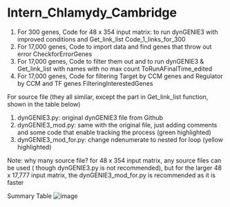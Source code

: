 # Intern_Chlamydy_Cambridge

1. For 300 genes, Code for 48 x 354 input matrix: to run dynGENIE3 with improved conditions and Get_link_list Code_1_links_for_300
2. For 17,000 genes, Code to import data and find genes that throw out error CheckforErrorGenes
3. For 17,000 genes, Code to filter them out and to run dynGENIE3 & Get_link_list with names with no max count ToRunAFinalTime_edited
4. For 17,000 genes, Code for filtering Target by CCM genes and Regulator by CCM and TF genes FilteringInterestedGenes

For source file (they all similar, except the part in Get_link_list function, shown in the table below)
1. dynGENIE3.py: original dynGENIE3 file from Github 
2. dynGENIE3_mod.py: same with the original file, just adding comments and some code that enable tracking the process (green highlighted)
3. dynGENIE3_mod_for.py: change ndenumerate to nested for loop (yellow highlighted)

Note: why many source file? for 48 x 354 input matrix, any source files can be used ( though dynGENIE3.py is not recommended), but for the larger 48 x 17,777 input matrix, the dynGENIE3_mod_for.py is recommended as it is faster


Summary Table
![image](https://user-images.githubusercontent.com/83533049/227964172-76897dfa-3951-4cad-b6ed-d0dd0d06ec31.png)




